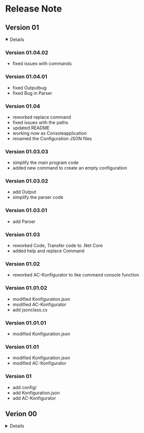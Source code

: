 # Release Note

## Version 01

<details open>

### Version 01.04.02

* fixed issues with commands

### Version 01.04.01

* fixed Outputbug
* fixed Bug in Parser

### Version 01.04

* reworked replace command
* fixed issues with the paths
* updated README
* working now as Consoleapplication
* renamed the Configuration JSON files

### Version 01.03.03

* simplify the main program code
* added new command to create an empty configuration 

### Version 01.03.02

* add Output
* simplify the parser code

### Version 01.03.01

* add Parser

### Version 01.03

* reworked Code, Transfer code to .Net Core
* added help and replace Command

### Version 01.02

* reworked AC-Konfigurator to like command console function

### Version 01.01.02

* modified Konfiguration.json
* modified AC-Konfigurator
* add jsonclass.cs

### Version 01.01.01

* modified Konfiguration.json

### Version 01.01

* modified Konfiguration.json
* modified AC-Konfigurator

### Version 01

* add config/
* add Konfiguration.json
* add AC-Konfigurator

</details>

## Verion 00

<details close>

### Version 00.03

* modified Examples
* added subdirectory to [samples/](https://github.com/AC-Fernglas/AC-Configbuilder/tree/master/samples)

### Version 00.02

* added Examples
* moved Release Notes from [README](https://github.com/AC-Fernglas/AC-Configbuilder/tree/master/README.MD)
* modified Release Notes and [README](https://github.com/AC-Fernglas/AC-Configbuilder/tree/master/README.MD)

### Version 00.01

* added src/
* added [samples/](https://github.com/AC-Fernglas/AC-Configbuilder/tree/master/samples)
* added docs/
* added test/
* added and updated [README](https://github.com/AC-Fernglas/AC-Configbuilder/tree/master/README.MD)

### Version 00

* OrdnerStrucktur 
* README.md
* Beispieldaten